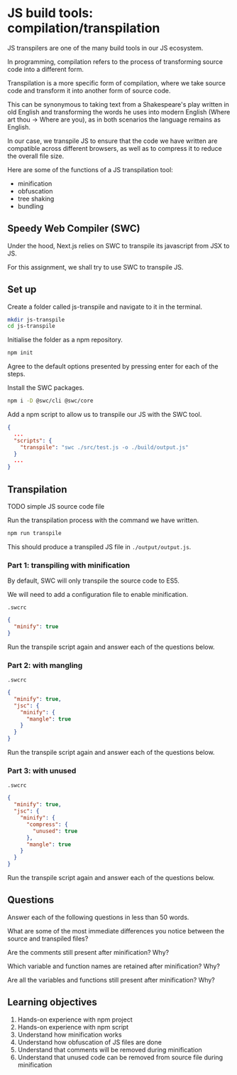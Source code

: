 # JS build tools: compilation/transpilation

JS transpilers are one of the many build tools in our JS ecosystem.

In programming, compilation refers to the process of transforming source code into a different form.

Transpilation is a more specific form of compilation, where we take source code and transform it into another form of source code.

This can be synonymous to taking text from a Shakespeare's play written in old English and transforming the words he uses into modern English (Where art thou -> Where are you), as in both scenarios the language remains as English.

In our case, we transpile JS to ensure that the code we have written are compatible across different browsers, as well as to compress it to reduce the overall file size.

Here are some of the functions of a JS transpilation tool:

- minification
- obfuscation
- tree shaking
- bundling

## Speedy Web Compiler (SWC)

Under the hood, Next.js relies on SWC to transpile its javascript from JSX to JS.

For this assignment, we shall try to use SWC to transpile JS.

## Set up

Create a folder called js-transpile and navigate to it in the terminal.

```bash
mkdir js-transpile
cd js-transpile
```

Initialise the folder as a npm repository.

```bash
npm init
```

Agree to the default options presented by pressing enter for each of the steps.

Install the SWC packages.

```bash
npm i -D @swc/cli @swc/core
```

Add a npm script to allow us to transpile our JS with the SWC tool.

```json
{
  ...
  "scripts": {
    "transpile": "swc ./src/test.js -o ./build/output.js"
  }
  ...
}
```

## Transpilation

TODO simple JS source code file

Run the transpilation process with the command we have written.

```bash
npm run transpile
```

This should produce a transpiled JS file in `./output/output.js`.

### Part 1: transpiling with minification

By default, SWC will only transpile the source code to ES5.

We will need to add a configuration file to enable minification.

`.swcrc`

```json
{
  "minify": true
}
```

Run the transpile script again and answer each of the questions below.

### Part 2: with mangling

`.swcrc`

```json
{
  "minify": true,
  "jsc": {
    "minify": {
      "mangle": true
    }
  }
}
```

Run the transpile script again and answer each of the questions below.

### Part 3: with unused

`.swcrc`

```json
{
  "minify": true,
  "jsc": {
    "minify": {
      "compress": {
        "unused": true
      },
      "mangle": true
    }
  }
}
```

Run the transpile script again and answer each of the questions below.

## Questions

Answer each of the following questions in less than 50 words.

What are some of the most immediate differences you notice between the source and transpiled files?

Are the comments still present after minification? Why?

Which variable and function names are retained after minification? Why?

Are all the variables and functions still present after minification? Why?

## Learning objectives

1. Hands-on experience with npm project
2. Hands-on experience with npm script
3. Understand how minification works
4. Understand how obfuscation of JS files are done
5. Understand that comments will be removed during minification
6. Understand that unused code can be removed from source file during minification
